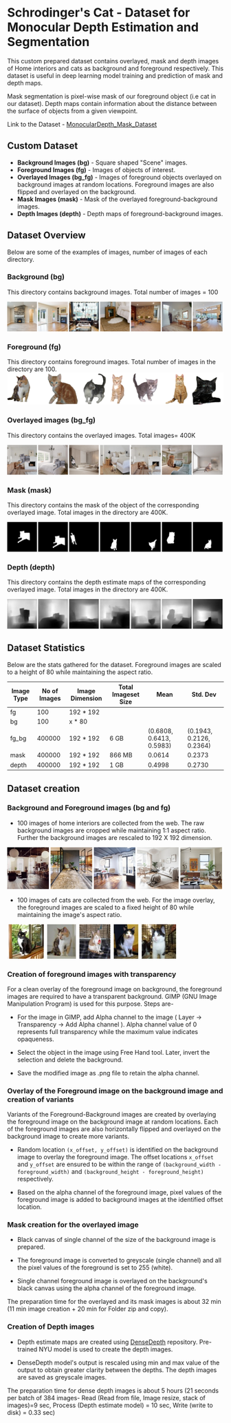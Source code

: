 # Schrodinger's Cat - Dataset for Monocular Depth Estimation and Segmentation

This custom prepared dataset contains overlayed, mask and depth images of Home interiors and cats as background and foreground respectively. This dataset is useful in deep learning model training and prediction of mask and depth maps. 

Mask segmentation is pixel-wise mask of our foreground object (i.e cat in our dataset). Depth maps contain information about the distance between the surface of objects from a given viewpoint.

Link to the Dataset - [MonocularDepth_Mask_Dataset](https://drive.google.com/drive/folders/1ACsG-epUmRCJ0zaKIAGGc5DzeG3SSY65)

## Custom Dataset

* **Background Images (bg)** - Square shaped "Scene" images.
* **Foreground Images (fg)** - Images of objects of interest.
* **Overlayed Images (bg_fg)** - Images of foreground objects overlayed on background images at random locations. Foreground images are also flipped and overlayed on the background.
* **Mask Images (mask)** - Mask of the overlayed foreground-background images.
* **Depth Images (depth)** - Depth maps of foreground-background images.

## Dataset Overview

Below are some of the examples of images, number of images of each directory.

### Background (bg)

This directory contains background images. Total number of images = 100

![](https://github.com/Shashank-Holla/TSAI-EVA4/blob/master/Session14_RCNN%26DenseDepth/results/bg.jpg)


### Foreground (fg)

This directory contains foreground images. Total number of images in the directory are 100.
![](https://github.com/Shashank-Holla/TSAI-EVA4/blob/master/Session14_RCNN%26DenseDepth/results/fg.png)


### Overlayed images (bg_fg)

This directory contains the overlayed images. Total images= 400K

![](https://github.com/Shashank-Holla/TSAI-EVA4/blob/master/Session14_RCNN%26DenseDepth/results/ov.jpg)


### Mask (mask)

This directory contains the mask of the object of the corresponding overlayed image. Total images in the directory are 400K.

![](https://github.com/Shashank-Holla/TSAI-EVA4/blob/master/Session14_RCNN%26DenseDepth/results/ma.jpg)


### Depth (depth)

This directory contains the depth estimate maps of the corresponding overlayed image. Total images in the directory are 400K.

![](https://github.com/Shashank-Holla/TSAI-EVA4/blob/master/Session14_RCNN%26DenseDepth/results/de.jpg)


## Dataset Statistics

Below are the stats gathered for the dataset. Foreground images are scaled to a height of 80 while maintaining the aspect ratio.

| Image Type | No of Images | Image Dimension | Total Imageset Size | Mean  | Std. Dev |
|------------|--------------|-----------------|---------------------|-------|----------|
| fg         | 100          |  192 * 192      |                     |       |          |
| bg         | 100          |  x * 80         |                     |       |          |
| fg_bg      | 400000       |  192 * 192      | 6 GB                |(0.6808, 0.6413, 0.5983) | (0.1943, 0.2126, 0.2364)  |
| mask       | 400000       |  192 * 192      | 866 MB              |0.0614 |0.2373    |
| depth      | 400000       |  192 * 192      | 1 GB                |0.4998       |0.2730          |





## Dataset creation

### Background and Foreground images (bg and fg)

* 100 images of home interiors are collected from the web. The raw background images are cropped while maintaining 1:1 aspect ratio.     Further the background images are rescaled to 192 X 192 dimension.

![](https://github.com/Shashank-Holla/TSAI-EVA4/blob/master/Session14_RCNN%26DenseDepth/results/background_images.jpg)

* 100 images of cats are collected from the web. For the image overlay, the foreground images are scaled to a fixed height of 80 while maintaining the image's aspect ratio.

![](https://github.com/Shashank-Holla/TSAI-EVA4/blob/master/Session14_RCNN%26DenseDepth/results/foreground_images.jpg)



### Creation of foreground images with transparency

For a clean overlay of the foreground image on background, the foreground images are required to have a transparent background. GIMP (GNU Image Manipulation Program) is used for this purpose. Steps are-

* For the image in GIMP, add Alpha channel to the image ( Layer -> Transparency -> Add Alpha channel ). Alpha channel value of 0 represents full transparency while the maximum value indicates opaqueness.

* Select the object in the image using Free Hand tool. Later, invert the selection and delete the background.

* Save the modified image as .png file to retain the alpha channel.


### Overlay of the Foreground image on the background image and creation of variants

Variants of the Foreground-Background images are created by overlaying the foreground image on the background image at random locations. Each of the foreground images are also horizontally flipped and overlayed on the background image to create more variants.

* Random location `(x_offset, y_offset)` is identified on the background image to overlay the foreground image. The offset locations `x_offset` and `y_offset` are ensured to be within the range of `(background_width - foreground_width)` and `(background_height - foreground_height)` respectively.

* Based on the alpha channel of the foreground image, pixel values of the foreground image is added to background images at the identified offset location.

### Mask creation for the overlayed image

* Black canvas of single channel of the size of the background image is prepared.

* The foreground image is converted to greyscale (single channel) and all the pixel values of the foreground is set to 255 (white).

* Single channel foreground image is overlayed on the background's black canvas using the alpha channel of the foreground image.

The preparation time for the overlayed and its mask images is about 32 min (11 min image creation + 20 min for Folder zip and copy).

### Creation of Depth images

* Depth estimate maps are created using [DenseDepth](https://github.com/ialhashim/DenseDepth) repository. Pre-trained NYU model is used to create the depth images.

* DenseDepth model's output is rescaled using min and max value of the output to obtain greater clarity between the depths. The depth images are saved as greyscale images.

The preparation time for dense depth images is about 5 hours (21 seconds per batch of 384 images- Read (Read from file, Image resize, stack of images)=9 sec, Process (Depth estimate model) = 10 sec, Write (write to disk) = 0.33 sec) 

